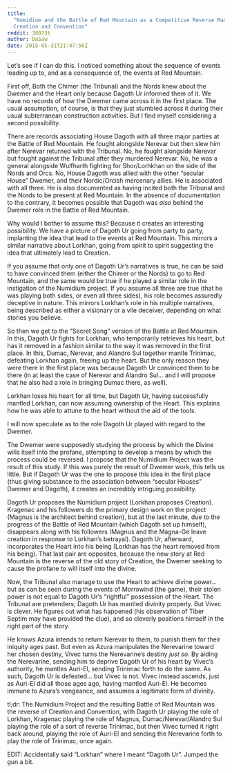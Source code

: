 ```yaml
---
title:
  "Numidium and the Battle of Red Mountain as a Competitive Reverse Mantling of
  Creation and Convention"
reddit: 38073t
author: DaSaw
date: 2015-05-31T21:47:56Z
---
```


Let’s see if I can do this. I noticed something about the sequence of events
leading up to, and as a consequence of, the events at Red Mountain.

First off, Both the Chimer (the Tribunal) and the Nords knew about the Dwemer
and the Heart only because Dagoth Ur informed them of it. We have no records of
how the Dwemer came across it in the first place. The usual assumption, of
course, is that they just stumbled across it during their usual subterranean
construction activities. But I find myself considering a second possibility.

There are records associating House Dagoth with all three major parties at the
Battle of Red Mountain. He fought alongside Nerevar but then slew him after
Nerevar returned with the Tribunal. No, he fought alongside Nerevar but fought
against the Tribunal after they murdered Nerevar. No, he was a general alongside
Wulfharth fighting for Shor/Lorhkhan on the side of the Nords and Orcs. No,
House Dagoth was allied with the other “secular House” Dwemer, and their
Nordic/Orcish mercenary allies. He is associated with all three. He is also
documented as having incited both the Tribunal and the Nords to be present at
Red Mountain. In the absence of documentation to the contrary, it becomes
possible that Dagoth was _also_ behind the Dwemer role in the Battle of Red
Mountain.

Why would I bother to assume this? Because it creates an interesting
possibility. We have a picture of Dagoth Ur going from party to party,
implanting the idea that lead to the events at Red Mountain. This mirrors a
similar narrative about Lorkhan, going from spirit to spirit suggesting the idea
that ultimately lead to Creation.

If you assume that only one of Dagoth Ur’s narratives is true, he can be said to
have convinced them (either the Chimer or the Nords) to go to Red Mountain, and
the same would be true if he played a similar role in the instigation of the
Numidium project. If you assume all three are true (that he was playing both
sides, or even all three sides), his role becomes assuredly deceptive in nature.
This mirrors Lorkhan’s role in his multiple narratives, being described as
either a visionary or a vile deceiver, depending on what stories you believe.

So then we get to the “Secret Song” version of the Battle at Red Mountain. In
this, Dagoth Ur fights for Lorkhan, who temporarily retrieves his heart, but has
it removed in a fashion similar to the way it was removed in the first place. In
this, Dumac, Nerevar, and Alandro Sul together mantle Trinimac, defeating
Lorkhan again, freeing up the heart. But the only reason they were there in the
first place was because Dagoth Ur convinced them to be there (in at least the
case of Nerevar and Alandro Sul… and I will propose that he also had a role in
bringing Dumac there, as well).

Lorkhan loses his heart for all time, but Dagoth Ur, having successfully mantled
Lorkhan, can now assuming ownership of the Heart. This explains how he was able
to attune to the heart without the aid of the tools.

I will now speculate as to the role Dagoth Ur played with regard to the Dwemer.

The Dwemer were supposedly studying the process by which the Divine wills itself
into the profane, attempting to develop a means by which the process could be
reversed. I propose that the Numidium Project was the result of this study. If
this was purely the result of Dwemer work, this tells us little. But if Dagoth
Ur was the one to propose this idea in the first place (thus giving substance to
the association between “secular Houses” Dwemer and Dagoth), it creates an
incredibly intriguing possibility.

Dagoth Ur proposes the Numidium project (Lorkhan proposes Creation). Kragenac
and his followers do the primary design work on the project (Magnus is the
architect behind creation), but at the last minute, due to the progress of the
Battle of Red Mountain (which Dagoth set up himself), disappears along with his
followers (Magnus and the Magna-Ge leave creation in response to Lorkhan’s
betrayal). Dagoth Ur, afterward, incorporates the Heart into his being (Lorkhan
has the heart removed from his being). That last pair are opposites, because the
new story at Red Mountain is the reverse of the old story of Creation, the
Dwemer seeking to cause the profane to will itself into the divine.

Now, the Tribunal also manage to use the Heart to achieve divine power… but as
can be seen during the events of Morrowind (the game), their stolen power is not
equal to Dagoth Ur’s “rightful” possession of the Heart. The Tribunal are
pretenders; Dagoth Ur has mantled divinity properly. But Vivec is clever. He
figures out what has happened (his observation of Tiber Septim may have provided
the clue), and so cleverly positions himself in the right part of the story.

He knows Azura intends to return Nerevar to them, to punish them for their
iniquity ages past. But even as Azura manipulates the Nerevarine toward her
chosen destiny, Vivec turns the Nerevarine’s destiny _just so_. By aiding the
Nerevarine, sending him to deprive Dagoth Ur of his heart by Vivec’s authority,
he mantles Auri-El, sending Trinimac forth to do the same. As such, Dagoth Ur is
defeated… but Vivec is not. Vivec instead ascends, just as Auri-El did all those
ages ago, having mantled Auri-El. He becomes immune to Azura’s vengeance, and
assumes a legitimate form of divinity.

tl;dr: The Numidium Project and the resulting Battle of Red Mountain was the
reverse of Creation and Convention, with Dagoth Ur playing the role of Lorkhan,
Kragenac playing the role of Magnus, Dumac/Nerevar/Alandro Sul playing the role
of a sort of reverse Trinimac, but then Vivec turned it right back around,
playing the role of Auri-El and sending the Nerevarine forth to play the role of
Trinimac, once again.

EDIT: Accidentally said “Lorkhan” where I meant “Dagoth Ur”. Jumped the gun a
bit.
